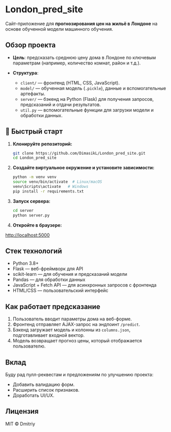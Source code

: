 # London\_pred\_site

Сайт-приложение для **прогнозирования цен на жильё в Лондоне** на основе обученной модели машинного обучения.

##  Обзор проекта

* **Цель**: предсказать среднюю цену дома в Лондоне по ключевым параметрам (например, количество комнат, район и т.д.).
* **Структура**:

  * `client/` — фронтенд (HTML, CSS, JavaScript).
  * `model/` — обученная модель (`.pickle`), данные и вспомогательные артефакты.
  * `server/` — бэкенд на Python (Flask) для получения запросов, предсказаний и отдачи результатов.
  * `util.py` — вспомогательные функции для загрузки модели и обработки данных.

## 🚀 Быстрый старт

1. **Клонируйте репозиторий:**

   ```bash
   git clone https://github.com/DimasikL/London_pred_site.git
   cd London_pred_site
   ```

2. **Создайте виртуальное окружение и установите зависимости:**

   ```bash
   python -m venv venv
   source venv/bin/activate  # Linux/macOS
   venv\Scripts\activate   # Windows
   pip install -r requirements.txt
   ```

3. **Запуск сервера:**

   ```bash
   cd server
   python server.py
   ```

4. **Откройте в браузере:**

[http://localhost:5000](http://localhost:5000)



## Стек технологий

- Python 3.8+
- Flask — веб-фреймворк для API
- scikit-learn — для обучения и предсказаний модели
- Pandas — для обработки данных
- JavaScript + Fetch API — для асинхронных запросов с фронтенда
- HTML/CSS — пользовательский интерфейс


## Как работает предсказание

1. Пользователь вводит параметры дома на веб-форме.
2. Фронтенд отправляет AJAX-запрос на эндпоинт `/predict`.
3. Бэкенд загружает модель и колонны из `columns.json`, подготавливает входной вектор.
4. Модель возвращает прогноз цены, который отображается пользователю.

## Вклад

Буду рад пулл-реквестам и предложениям по улучшению проекта:
- Добавить валидацию форм.
- Расширить список признаков.
- Доработать UI/UX.

## Лицензия

MIT © Dmitriy

